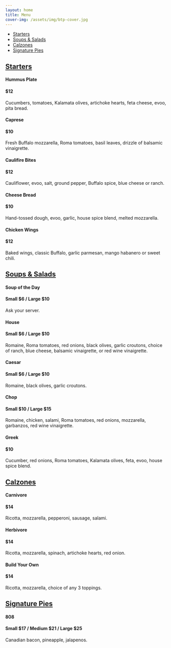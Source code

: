 ```yaml
---
layout: home
title: Menu
cover-img: /assets/img/btp-cover.jpg
---
```


<ul class="nav justify-content-center">
  <li class="nav-item"><a class="nav-link" href="#starters">Starters</a></li>
  <li class="nav-item"><a class="nav-link" href="#soups-amp-salads">Soups &amp; Salads</a></li>
  <li class="nav-item"><a class="nav-link" href="#calzones">Calzones</a></li>
  <li class="nav-item"><a class="nav-link" href="#signature-pies">Signature Pies</a></li>
</ul>

## <u>Starters</u>

<h4 class="d-inline-block">Hummus Plate</h4><h4 class="float-right">$12</h4>
<p class="mt-0">Cucumbers, tomatoes, Kalamata olives, artichoke hearts, feta cheese, evoo, pita bread.</p>

<h4 class="d-inline-block">Caprese</h4><h4 class="float-right">$10</h4>
<p class="mt-0">Fresh Buffalo mozzarella, Roma tomatoes, basil leaves, drizzle of balsamic vinaigrette.</p>

<h4 class="d-inline-block">Caulifire Bites</h4><h4 class="float-right">$12</h4>
<p class="mt-0">Cauliflower, evoo, salt, ground pepper, Buffalo spice, blue cheese or ranch.</p>

<h4 class="d-inline-block">Cheese Bread</h4><h4 class="float-right">$10</h4>
<p class="mt-0">Hand-tossed dough, evoo, garlic, house spice blend, melted mozzarella.</p>

<h4 class="d-inline-block">Chicken Wings</h4><h4 class="float-right">$12</h4>
<p class="mt-0">Baked wings, classic Buffalo, garlic parmesan, mango habanero or sweet chili.</p>

## <u>Soups &amp; Salads</u>

<h4 class="d-inline-block">Soup of the Day</h4><h4 class="float-right">Small $6 / Large $10</h4>
<p class="mt-0">Ask your server.</p>

<h4 class="d-inline-block">House</h4><h4 class="float-right">Small $6 / Large $10</h4>
<p class="mt-0">Romaine, Roma tomatoes, red onions, black olives, garlic croutons, choice of ranch, blue cheese, balsamic vinaigrette, or red wine vinaigrette.</p>

<h4 class="d-inline-block">Caesar</h4><h4 class="float-right">Small $6 / Large $10</h4>
<p class="mt-0">Romaine, black olives, garlic croutons.</p>

<h4 class="d-inline-block">Chop</h4><h4 class="float-right">Small $10 / Large $15</h4>
<p class="mt-0">Romaine, chicken, salami, Roma tomatoes, red onions, mozzarella, garbanzos, red wine vinaigrette.</p>

<h4 class="d-inline-block">Greek</h4><h4 class="float-right">$10</h4>
<p class="mt-0">Cucumber, red onions, Roma tomatoes, Kalamata olives, feta, evoo, house spice blend.</p>

## <u>Calzones</u>

<h4 class="d-inline-block">Carnivore</h4><h4 class="float-right">$14</h4>
<p class="mt-0">Ricotta, mozzarella, pepperoni, sausage, salami.</p>

<h4 class="d-inline-block">Herbivore</h4><h4 class="float-right">$14</h4>
<p class="mt-0">Ricotta, mozzarella, spinach, artichoke hearts, red onion.</p>

<h4 class="d-inline-block">Build Your Own</h4><h4 class="float-right">$14</h4>
<p class="mt-0">Ricotta, mozzarella, choice of any 3 toppings.</p>

## <u>Signature Pies</u>

<h4 class="d-inline-block">808</h4><h4 class="float-right">Small $17 / Medium $21 / Large $25</h4>
<p class="mt-0">Canadian bacon, pineapple, jalapenos.</p>
